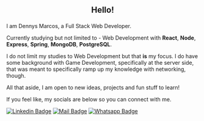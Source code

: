 ## <p align="center">Hello!</p>

I am Dennys Marcos, a Full Stack Web Developer.

Currently studying but not limited to - Web Development with **React**, **Node**, **Express**, **Spring**,  **MongoDB**, **PostgreSQL**. <br>

I do not limit my studies to Web Development but that **is** my focus.
I do have some background with Game Development, specifically at the server side, that was meant to specifically ramp up my knowledge with networking, though.

All that aside, I am open to new ideas, projects and fun stuff to learn!

If you feel like, my socials are below so you can connect with me.

[![Linkedin Badge](https://img.shields.io/badge/Linkedin-2B2D2E?style=flat&logo=linkedin&logoColor=white&labelColor=101010)](https://www.linkedin.com/in/dennysm/)
[![Mail Badge](https://img.shields.io/badge/Mail-me@dennys.dev-2B2D2E?style=flat&logo=minutemailer&logoColor=white&labelColor=101010)](mailto:me@dennys.dev)
[![Whatsapp Badge](https://img.shields.io/badge/+55%2012%2099782%201301-2B2D2E?style=flat&logo=whatsapp&logoColor=white&labelColor=101010)](https://wa.me/5512997821301)



